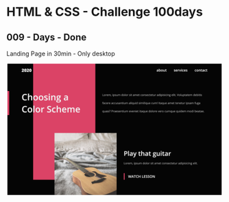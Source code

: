 # HTML & CSS - Challenge 100days

## 009 - Days - Done

Landing Page in 30min - Only desktop

![Landing - 009-Days](https://raw.githubusercontent.com/VnkHO/html-css-challenge-100days/master/009-days/landing-009.png)
